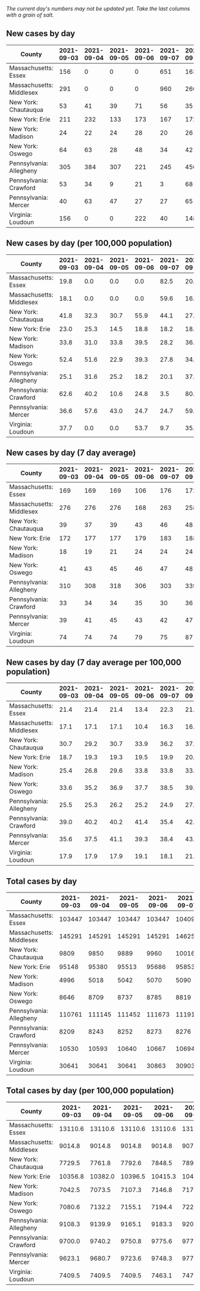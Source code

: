 _The current day's numbers may not be updated yet. Take the last columns with a grain of salt._
## New cases by day

| County | 2021-09-03 | 2021-09-04 | 2021-09-05 | 2021-09-06 | 2021-09-07 | 2021-09-08 | 2021-09-09 |
| --- | --- | --- | --- | --- | --- | --- | --- |
| Massachusetts: Essex | 156 | 0 | 0 | 0 | 651 | 163 |  |
| Massachusetts: Middlesex | 291 | 0 | 0 | 0 | 960 | 260 |  |
| New York: Chautauqua | 53 | 41 | 39 | 71 | 56 | 35 |  |
| New York: Erie | 211 | 232 | 133 | 173 | 167 | 172 |  |
| New York: Madison | 24 | 22 | 24 | 28 | 20 | 26 |  |
| New York: Oswego | 64 | 63 | 28 | 48 | 34 | 42 |  |
| Pennsylvania: Allegheny | 305 | 384 | 307 | 221 | 245 | 450 | 334 |
| Pennsylvania: Crawford | 53 | 34 | 9 | 21 | 3 | 68 | 55 |
| Pennsylvania: Mercer | 40 | 63 | 47 | 27 | 27 | 65 | 48 |
| Virginia: Loudoun | 156 | 0 | 0 | 222 | 40 | 148 | 22 |

## New cases by day (per 100,000 population)

| County | 2021-09-03 | 2021-09-04 | 2021-09-05 | 2021-09-06 | 2021-09-07 | 2021-09-08 | 2021-09-09 |
| --- | --- | --- | --- | --- | --- | --- | --- |
| Massachusetts: Essex | 19.8 | 0.0 | 0.0 | 0.0 | 82.5 | 20.7 |  |
| Massachusetts: Middlesex | 18.1 | 0.0 | 0.0 | 0.0 | 59.6 | 16.1 |  |
| New York: Chautauqua | 41.8 | 32.3 | 30.7 | 55.9 | 44.1 | 27.6 |  |
| New York: Erie | 23.0 | 25.3 | 14.5 | 18.8 | 18.2 | 18.7 |  |
| New York: Madison | 33.8 | 31.0 | 33.8 | 39.5 | 28.2 | 36.7 |  |
| New York: Oswego | 52.4 | 51.6 | 22.9 | 39.3 | 27.8 | 34.4 |  |
| Pennsylvania: Allegheny | 25.1 | 31.6 | 25.2 | 18.2 | 20.1 | 37.0 | 27.5 |
| Pennsylvania: Crawford | 62.6 | 40.2 | 10.6 | 24.8 | 3.5 | 80.4 | 65.0 |
| Pennsylvania: Mercer | 36.6 | 57.6 | 43.0 | 24.7 | 24.7 | 59.4 | 43.9 |
| Virginia: Loudoun | 37.7 | 0.0 | 0.0 | 53.7 | 9.7 | 35.8 | 5.3 |

## New cases by day (7 day average)

| County | 2021-09-03 | 2021-09-04 | 2021-09-05 | 2021-09-06 | 2021-09-07 | 2021-09-08 | 2021-09-09 |
| --- | --- | --- | --- | --- | --- | --- | --- |
| Massachusetts: Essex | 169 | 169 | 169 | 106 | 176 | 172 |  |
| Massachusetts: Middlesex | 276 | 276 | 276 | 168 | 263 | 258 |  |
| New York: Chautauqua | 39 | 37 | 39 | 43 | 46 | 48 |  |
| New York: Erie | 172 | 177 | 177 | 179 | 183 | 188 |  |
| New York: Madison | 18 | 19 | 21 | 24 | 24 | 24 |  |
| New York: Oswego | 41 | 43 | 45 | 46 | 47 | 48 |  |
| Pennsylvania: Allegheny | 310 | 308 | 318 | 306 | 303 | 339 | 321 |
| Pennsylvania: Crawford | 33 | 34 | 34 | 35 | 30 | 36 | 35 |
| Pennsylvania: Mercer | 39 | 41 | 45 | 43 | 42 | 47 | 45 |
| Virginia: Loudoun | 74 | 74 | 74 | 79 | 75 | 87 | 84 |

## New cases by day (7 day average per 100,000 population)

| County | 2021-09-03 | 2021-09-04 | 2021-09-05 | 2021-09-06 | 2021-09-07 | 2021-09-08 | 2021-09-09 |
| --- | --- | --- | --- | --- | --- | --- | --- |
| Massachusetts: Essex | 21.4 | 21.4 | 21.4 | 13.4 | 22.3 | 21.8 |  |
| Massachusetts: Middlesex | 17.1 | 17.1 | 17.1 | 10.4 | 16.3 | 16.0 |  |
| New York: Chautauqua | 30.7 | 29.2 | 30.7 | 33.9 | 36.2 | 37.8 |  |
| New York: Erie | 18.7 | 19.3 | 19.3 | 19.5 | 19.9 | 20.5 |  |
| New York: Madison | 25.4 | 26.8 | 29.6 | 33.8 | 33.8 | 33.8 |  |
| New York: Oswego | 33.6 | 35.2 | 36.9 | 37.7 | 38.5 | 39.3 |  |
| Pennsylvania: Allegheny | 25.5 | 25.3 | 26.2 | 25.2 | 24.9 | 27.9 | 26.4 |
| Pennsylvania: Crawford | 39.0 | 40.2 | 40.2 | 41.4 | 35.4 | 42.5 | 41.4 |
| Pennsylvania: Mercer | 35.6 | 37.5 | 41.1 | 39.3 | 38.4 | 43.0 | 41.1 |
| Virginia: Loudoun | 17.9 | 17.9 | 17.9 | 19.1 | 18.1 | 21.0 | 20.3 |

## Total cases by day

| County | 2021-09-03 | 2021-09-04 | 2021-09-05 | 2021-09-06 | 2021-09-07 | 2021-09-08 | 2021-09-09 |
| --- | --- | --- | --- | --- | --- | --- | --- |
| Massachusetts: Essex | 103447 | 103447 | 103447 | 103447 | 104098 | 104261 |  |
| Massachusetts: Middlesex | 145291 | 145291 | 145291 | 145291 | 146251 | 146511 |  |
| New York: Chautauqua | 9809 | 9850 | 9889 | 9960 | 10016 | 10051 |  |
| New York: Erie | 95148 | 95380 | 95513 | 95686 | 95853 | 96025 |  |
| New York: Madison | 4996 | 5018 | 5042 | 5070 | 5090 | 5116 |  |
| New York: Oswego | 8646 | 8709 | 8737 | 8785 | 8819 | 8861 |  |
| Pennsylvania: Allegheny | 110761 | 111145 | 111452 | 111673 | 111918 | 112368 | 112702 |
| Pennsylvania: Crawford | 8209 | 8243 | 8252 | 8273 | 8276 | 8344 | 8399 |
| Pennsylvania: Mercer | 10530 | 10593 | 10640 | 10667 | 10694 | 10759 | 10807 |
| Virginia: Loudoun | 30641 | 30641 | 30641 | 30863 | 30903 | 31051 | 31073 |

## Total cases by day (per 100,000 population)

| County | 2021-09-03 | 2021-09-04 | 2021-09-05 | 2021-09-06 | 2021-09-07 | 2021-09-08 | 2021-09-09 |
| --- | --- | --- | --- | --- | --- | --- | --- |
| Massachusetts: Essex | 13110.6 | 13110.6 | 13110.6 | 13110.6 | 13193.1 | 13213.8 |  |
| Massachusetts: Middlesex | 9014.8 | 9014.8 | 9014.8 | 9014.8 | 9074.3 | 9090.5 |  |
| New York: Chautauqua | 7729.5 | 7761.8 | 7792.6 | 7848.5 | 7892.6 | 7920.2 |  |
| New York: Erie | 10356.8 | 10382.0 | 10396.5 | 10415.3 | 10433.5 | 10452.2 |  |
| New York: Madison | 7042.5 | 7073.5 | 7107.3 | 7146.8 | 7175.0 | 7211.6 |  |
| New York: Oswego | 7080.6 | 7132.2 | 7155.1 | 7194.4 | 7222.2 | 7256.6 |  |
| Pennsylvania: Allegheny | 9108.3 | 9139.9 | 9165.1 | 9183.3 | 9203.4 | 9240.4 | 9267.9 |
| Pennsylvania: Crawford | 9700.0 | 9740.2 | 9750.8 | 9775.6 | 9779.2 | 9859.5 | 9924.5 |
| Pennsylvania: Mercer | 9623.1 | 9680.7 | 9723.6 | 9748.3 | 9773.0 | 9832.4 | 9876.3 |
| Virginia: Loudoun | 7409.5 | 7409.5 | 7409.5 | 7463.1 | 7472.8 | 7508.6 | 7513.9 |
